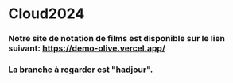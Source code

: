 # Cloud2024

### Notre site de notation de films est disponible sur le lien suivant: https://demo-olive.vercel.app/
### La branche à regarder est "hadjour".
